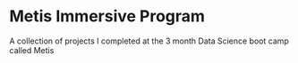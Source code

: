 # Metis Immersive Program 
 
A collection of projects I completed at the 3 month Data Science boot camp called Metis
